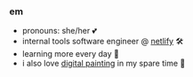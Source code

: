 ### em

- pronouns: she/her 💕
- internal tools software engineer @ [netlify](https://www.netlify.com/) 🛠️
- learning more every day 🌱
- i also love [digital painting](https://www.artstation.com/mlyzhng) in my spare time 🎨
